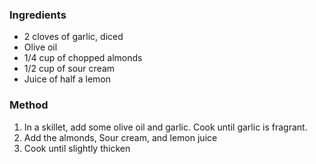 ### Ingredients
* 2 cloves of garlic, diced
* Olive oil
* 1/4 cup of chopped almonds
* 1/2 cup of sour cream
* Juice of half a lemon

### Method
1. In a skillet, add some olive oil and garlic.  Cook until garlic is fragrant.
2. Add the almonds, Sour cream, and lemon juice
3. Cook until slightly thicken